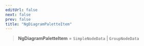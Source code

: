 ```yaml
---
editUrl: false
next: false
prev: false
title: "NgDiagramPaletteItem"
---
```


> **NgDiagramPaletteItem** = `SimpleNodeData` \| `GroupNodeData`
